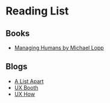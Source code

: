 # Reading List

## Books
* [Managing Humans by Michael Lopp](https://www.amazon.com/Managing-Humans-Humorous-Software-Engineering/dp/1430243147)

## Blogs
* [A List Apart](https://alistapart.com)
* [UX Booth](http://www.uxbooth.com)
* [UX How](https://www.uxhow.com)
